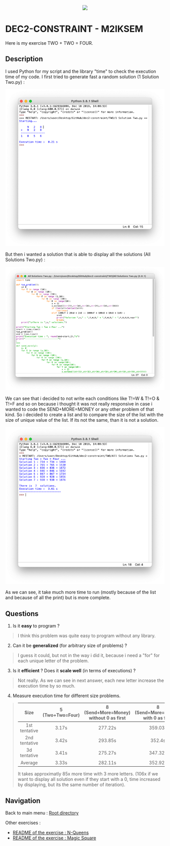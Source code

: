 <p align="center">
  <img src="https://study-eu.s3.amazonaws.com/uploads/university/universit--paris-1-panth-on-sorbonne-479-logo.png">
</p>


# DEC2-CONSTRAINT - M2IKSEM

Here is my exercise TWO + TWO = FOUR.

## Description

I used Python for my script and the library "time" to check the execution time of my code. I first tried to generate fast a random solution (1 Solution Two.py) : 

![Resultat 1](Img/Capture%20d’écran%202022-02-10%20à%2009.06.09.png?raw=true)

But then i wanted a solution that is able to display all the solutions (All Solutions Two.py) :

![Solution 2](Img/Capture%20d’écran%202022-02-10%20à%2009.06.45.png?raw=true)

We can see that i decided to not write each conditions like T!=W & T!=O & T!=F and so on because i thought it was not really responsive in case i wanted to code the SEND+MORE=MONEY or any other problem of that kind. So i decided to create a list and to compare the size of the list with the size of unique value of the list. If its not the same, than it is not a solution. 

![Resultat 2](Img/Capture%20d’écran%202022-02-10%20à%2009.06.58.png?raw=true)

As we can see, it take much more time to run (mostly because of the list and because of all the print) but is more complete. 

## Questions

1. Is it **easy** to program ? 
> I think this problem was quite easy to program without any library.
2. Can it be **generalized** (for arbitrary size of problems) ? 
> I guess it could, but not in the way i did it, because i need a "for" for each unique letter of the problem.
3. Is it **efficient** ? Does it **scale well** (in terms of executions) ? 
> Not really. As we can see in next answer, each new letter increase the execution time by so much. 
4. Measure execution time for different size problems.
> | Size | 5 (Two+Two=Four)  | 8 (Send+More=Money) without 0 as first | 8 (Send+More=Money) with 0 as first |
> | :---:   | :-: | :-: | :-: |
> | 1st tentative | 3.17s | 277.22s | 359.03s |
> | 2nd tentative | 3.42s | 293.85s | 352.4s |
> | 3d tentative | 3.41s | 275.27s | 347.32s |
> | Average | 3.33s | 282.11s | 352.92s |
>
> It takes approximatly 85x more time with 3 more letters.  (106x if we want to display all solution even if they start with a 0, time increased by displaying, but its the same number of iteration).

## Navigation

Back to main menu : [Root directory](//)

Other exercises : 

- [README of the exercise : N-Queens](../N-Queens)
- [README of the exercise : Magic Square](../Magic-Square)
